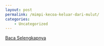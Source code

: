 ```yaml
---
layout: post
permalink: /mimpi-kecoa-keluar-dari-mulut/
categories:
    - Uncategorized
---
```


[Baca Selengkapnya](/06)
